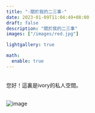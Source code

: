 ```yaml
---
title: "-關於我的二三事-"
date: 2023-01-09T11:04:49+08:00
draft: false
description: "關於我的二三事"
images: ["/images/red.jpg"]

lightgallery: true

math:
  enable: true
---
```


</br>
您好！這裏是ivory的私人空間。 
 
</br>
</br>

![image](/post-images/red.jpg)  